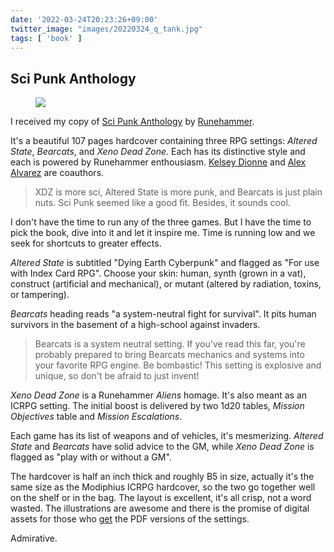 ```yaml
---
date: '2022-03-24T20:23:26+09:00'
twitter_image: "images/20220324_q_tank.jpg"
tags: [ 'book' ]
---
```


## Sci Punk Anthology

<figure class="right noborder">
<a href="https://www.drivethrurpg.com/product/384587/SCI-PUNK-Anthology"><img src="images/20220324_altstate.jpg" loading="lazy" /></a>
<figcaption>
</figcaption>
</figure>

I received my copy of [Sci Punk Anthology](https://www.drivethrurpg.com/product/384587/SCI-PUNK-Anthology) by [Runehammer](https://www.runehammer.online/).


It's a beautiful 107 pages hardcover containing three RPG settings: _Altered State_, _Bearcats_, and _Xeno Dead Zone_. Each has its distinctive style and each is powered by Runehammer enthousiasm. [Kelsey Dionne](https://www.thearcanelibrary.com/) and [Alex Alvarez](https://www.drivethrurpg.com/browse.php?author=Alex%20Alvarez) are coauthors.

> XDZ is more sci, Altered State is more punk, and Bearcats is just plain nuts. Sci Punk seemed like a good fit. Besides, it sounds cool.

I don't have the time to run any of the three games. But I have the time to pick the book, dive into it and let it inspire me. Time is running low and we seek for shortcuts to greater effects.

_Altered State_ is subtitled "Dying Earth Cyberpunk" and flagged as "For use with Index Card RPG". Choose your skin: human, synth (grown in a vat), construct (artificial and mechanical), or mutant (altered by radiation, toxins, or tampering).

_Bearcats_ heading reads "a system-neutral fight for survival". It pits human survivors in the basement of a high-school against invaders.

> Bearcats is a system neutral setting. If you've read this far, you're probably prepared to bring Bearcats mechanics and systems into your favorite RPG engine. Be bombastic! This setting is explosive and unique, so don't be afraid to just invent!

_Xeno Dead Zone_ is a Runehammer _Aliens_ homage. It's also meant as an ICRPG setting. The initial boost is delivered by two 1d20 tables, _Mission Objectives_ table and _Mission Escalations_.

Each game has its list of weapons and of vehicles, it's mesmerizing. _Altered State_ and _Bearcats_ have solid advice to the GM, while _Xeno Dead Zone_ is flagged as "play with or without a GM".

The hardcover is half an inch thick and roughly B5 in size, actually it's the same size as the Modiphius ICRPG hardcover, so the two go together well on the shelf or in the bag. The layout is excellent, it's all crisp, not a word wasted. The illustrations are awesome and there is the promise of digital assets for those who [get](https://www.drivethrurpg.com/browse.php?keywords=runehammer&x=0&y=0&author=&artist=&pfrom=&pto=) the PDF versions of the settings.

Admirative.

